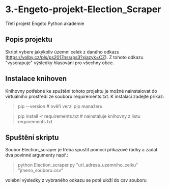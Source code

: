 # 3.-Engeto-projekt-Election_Scraper
Třetí projekt Engeto Python akademie

## Popis projektu
Skript vybere jakýkoliv územní celek z daného odkazu (https://volby.cz/pls/ps2017nss/ps3?xjazyk=CZ). Z tohoto odkazu "vyscrapuje" výsledky hlasování pro všechny obce.

## Instalace knihoven
Knihovny potřebné ke spuštění tohoto projektu je možné nainstalovat do virtuálního prostředí ze souboru requirements.txt.
K instalaci zadejte příkaz:
> pip --version # ověří verzi pip manažeru

> pip install -r requirements.txt # nainstaluje knihovny z listu requirements.txt

## Spuštění skriptu
Soubor Election_scraper je třeba spustit pomocí příkazové řádky a zadat dva povinné argumenty
např.: 
> python Election_scraper.py "url_adresa_uzemniho_celku" "jmeno_souboru.csv"

volební výsledky z vybraného odkazu se poté uloží do csv souboru
